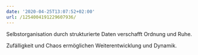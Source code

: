 ```yaml
---
date: '2020-04-25T13:07:52+02:00'
url: /1254004191229607936/
---
```

Selbstorganisation durch strukturierte Daten verschafft Ordnung und Ruhe.

Zufälligkeit und Chaos ermöglichen Weiterentwicklung und Dynamik.
